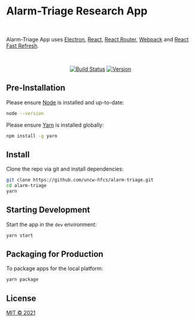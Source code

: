 # Alarm-Triage Research App

<br>

<p>
  Alarm-Triage App uses <a href="https://electron.atom.io/">Electron</a>, <a href="https://facebook.github.io/react/">React</a>, <a href="https://github.com/reactjs/react-router">React Router</a>, <a href="https://webpack.github.io/docs/">Webpack</a> and <a href="https://www.npmjs.com/package/react-refresh">React Fast Refresh</a>.
</p>

<br>

<div align="center">

[![Build Status][github-actions-status]][github-actions-url]
[![Version](https://img.shields.io/badge/version-0.1.0-blue)](https://github.com/uncw-hfcs/alarm-triage/blob/main/CHANGELOG.md)

</div>

## Pre-Installation

Please ensure [Node](https://nodejs.org/en/download/) is installed and up-to-date:

```bash
node --version
```

Please ensure [Yarn](https://yarnpkg.com/) is installed globally:

```bash
npm install -g yarn
```

## Install

Clone the repo via git and install dependencies:

```bash
git clone https://github.com/uncw-hfcs/alarm-triage.git
cd alarm-triage
yarn
```

## Starting Development

Start the app in the `dev` environment:

```bash
yarn start
```

## Packaging for Production

To package apps for the local platform:

```bash
yarn package
```

## License

[MIT © 2021](https://github.com/uncw-hfcs/alarm-triage/blob/main/LICENSE)

[github-actions-status]: https://github.com/uncw-hfcs/alarm-triage/workflows/Test/badge.svg
[github-actions-url]: https://github.com/uncw-hfcs/alarm-triage/actions
[github-tag-image]: https://img.shields.io/badge/Version-0.1.0-blue
